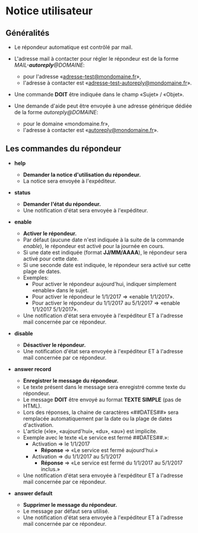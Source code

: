 # Notice utilisateur

## Généralités

* Le répondeur automatique est contrôlé par mail.

* L'adresse mail à contacter pour régler le répondeur est de la forme _MAIL-**autoreply**@DOMAINE_:
  * pour l'adresse «adresse-test@mondomaine.fr»,
  * l'adresse à contacter est «adresse-test-autoreply@mondomaine.fr».

* Une commande **DOIT** être indiquée dans le champ «Sujet» / «Objet».

* Une demande d'aide peut être envoyée à une adresse générique dédiée de la forme _autoreply@DOMAINE_:
  * pour le domaine «mondomaine.fr»,
  * l'adresse à contacter est «autoreply@mondomaine.fr».

## Les commandes du répondeur

* **help**
  * **Demander la notice d'utilisation du répondeur.**
  * La notice sera envoyée à l'expéditeur.

* **status**
  * **Demander l'état du répondeur.**
  * Une notification d'état sera envoyée à l'expéditeur.

* **enable**
  * **Activer le répondeur.**
  * Par défaut (aucune date n'est indiquée à la suite de la commande _enable_), le répondeur est activé pour la journée en cours.
  * Si une date est indiquée (format **JJ/MM/AAAA**), le répondeur sera activé pour cette date.
  * Si une seconde date est indiquée, le répondeur sera activé sur cette plage de dates.
  * Exemples:
    * Pour activer le répondeur aujourd'hui, indiquer simplement «enable» dans le sujet.
    * Pour activer le répondeur le 1/1/2017 ⇒ «enable 1/1/2017».
    * Pour activer le répondeur du 1/1/2017 au 5/1/2017 ⇒ «enable 1/1/2017 5/1/2017».
  * Une notification d'état sera envoyée à l'expéditeur ET à l'adresse mail concernée par ce répondeur.

* **disable**
  * **Désactiver le répondeur.**
  * Une notification d'état sera envoyée à l'expéditeur ET à l'adresse mail concernée par ce répondeur.

* **answer record**
  * **Enregistrer le message du répondeur.**
  * Le texte présent dans le message sera enregistré comme texte du répondeur.
  * Le message **DOIT** être envoyé au format **TEXTE SIMPLE** (pas de HTML).
  * Lors des réponses, la chaine de caractères «##DATES##» sera remplacée automatiquement par la date ou la plage de dates d'activation.
  * L'article («le», «aujourd'hui», «du», «au») est implicite.
  * Exemple avec le texte «Le service est fermé ##DATES##.»:
    * Activation ⇒ le 1/1/2017
      * **Réponse** ⇒ «Le service est fermé aujourd'hui.»
    * Activation ⇒ du 1/1/2017 au 5/1/2017
      * **Réponse** ⇒ «Le service est fermé du 1/1/2017 au 5/1/2017 inclus.»
  * Une notification d'état sera envoyée à l'expéditeur ET à l'adresse mail concernée par ce répondeur.

* **answer default**
  * **Supprimer le message du répondeur.**
  * Le message par défaut sera utilisé.
  * Une notification d'état sera envoyée à l'expéditeur ET à l'adresse mail concernée par ce répondeur.
